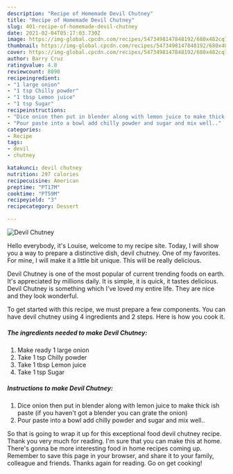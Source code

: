 ```yaml
---
description: "Recipe of Homemade Devil Chutney"
title: "Recipe of Homemade Devil Chutney"
slug: 401-recipe-of-homemade-devil-chutney
date: 2021-02-04T05:17:03.730Z
image: https://img-global.cpcdn.com/recipes/5473498147848192/680x482cq70/devil-chutney-recipe-main-photo.jpg
thumbnail: https://img-global.cpcdn.com/recipes/5473498147848192/680x482cq70/devil-chutney-recipe-main-photo.jpg
cover: https://img-global.cpcdn.com/recipes/5473498147848192/680x482cq70/devil-chutney-recipe-main-photo.jpg
author: Barry Cruz
ratingvalue: 4.8
reviewcount: 8090
recipeingredient:
- "1 large onion"
- "1 tsp Chilly powder"
- "1 tbsp Lemon juice"
- "1 tsp Sugar"
recipeinstructions:
- "Dice onion then put in blender along with lemon juice to make thick ish paste (if you haven&#39;t got a blender you can grate the onion)"
- "Pour paste into a bowl add chilly powder and sugar and mix well.."
categories:
- Recipe
tags:
- devil
- chutney

katakunci: devil chutney 
nutrition: 297 calories
recipecuisine: American
preptime: "PT17M"
cooktime: "PT59M"
recipeyield: "3"
recipecategory: Dessert

---
```



![Devil Chutney](https://img-global.cpcdn.com/recipes/5473498147848192/680x482cq70/devil-chutney-recipe-main-photo.jpg)

Hello everybody, it's Louise, welcome to my recipe site. Today, I will show you a way to prepare a distinctive dish, devil chutney. One of my favorites. For mine, I will make it a little bit unique. This will be really delicious.

Devil Chutney is one of the most popular of current trending foods on earth. It's appreciated by millions daily. It is simple, it is quick, it tastes delicious. Devil Chutney is something which I've loved my entire life. They are nice and they look wonderful.




To get started with this recipe, we must prepare a few components. You can have devil chutney using 4 ingredients and 2 steps. Here is how you cook it.

<!--inarticleads1-->

##### The ingredients needed to make Devil Chutney:

1. Make ready 1 large onion
1. Take 1 tsp Chilly powder
1. Take 1 tbsp Lemon juice
1. Take 1 tsp Sugar




<!--inarticleads2-->

##### Instructions to make Devil Chutney:

1. Dice onion then put in blender along with lemon juice to make thick ish paste (if you haven&#39;t got a blender you can grate the onion)
1. Pour paste into a bowl add chilly powder and sugar and mix well..




So that is going to wrap it up for this exceptional food devil chutney recipe. Thank you very much for reading. I'm sure that you can make this at home. There's gonna be more interesting food in home recipes coming up. Remember to save this page in your browser, and share it to your family, colleague and friends. Thanks again for reading. Go on get cooking!
